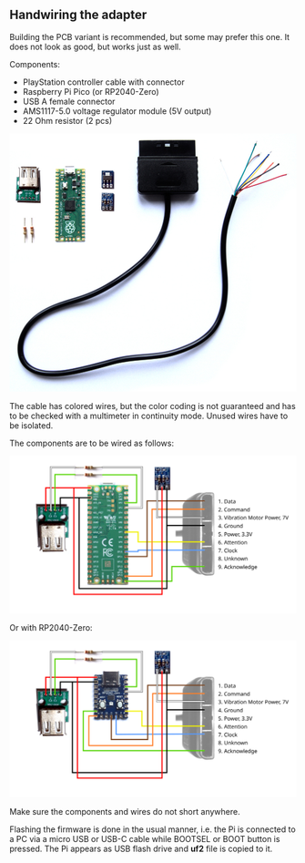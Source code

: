 ## Handwiring the adapter

Building the PCB variant is recommended, but some may prefer this one. It does not look as good, but works just as well.

Components:

* PlayStation controller cable with connector
* Raspberry Pi Pico (or RP2040-Zero)
* USB A female connector
* AMS1117-5.0 voltage regulator module (5V output)
* 22 Ohm resistor (2 pcs)

![Components](media/components.jpg)

The cable has colored wires, but the color coding is not guaranteed and has to be checked with a multimeter in continuity mode. Unused wires have to be isolated.

The components are to be wired as follows:

![Wiring diagram with Pi Pico](media/wiring.svg)

Or with RP2040-Zero:

![Wiring diagram with RP2040-Zero](media/wiring2.svg)

Make sure the components and wires do not short anywhere.

Flashing the firmware is done in the usual manner, i.e. the Pi is connected to a PC via a micro USB or USB-C cable while BOOTSEL or BOOT button is pressed. The Pi appears as USB flash drive and **uf2** file is copied to it.
